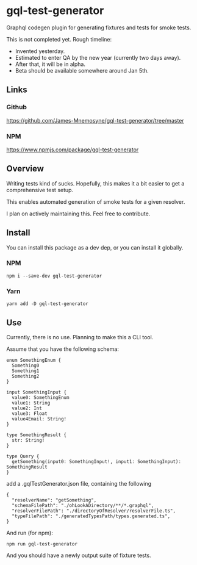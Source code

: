 # gql-test-generator

Graphql codegen plugin for generating fixtures and tests for smoke tests.

This is not completed yet. Rough timeline:

- Invented yesterday.
- Estimated to enter QA by the new year (currently two days away).
- After that, it will be in alpha.
- Beta should be available somewhere around Jan 5th.

## Links

### Github

https://github.com/James-Mnemosyne/gql-test-generator/tree/master

### NPM

https://www.npmjs.com/package/gql-test-generator

## Overview

Writing tests kind of sucks. Hopefully, this makes it a bit easier to get a comprehensive test setup.

This enables automated generation of smoke tests for a given resolver.

I plan on actively maintaining this. Feel free to contribute.

## Install

You can install this package as a dev dep, or you can install it globally.

### NPM

`npm i --save-dev gql-test-generator`

### Yarn

`yarn add -D gql-test-generator`

## Use

Currently, there is no use. Planning to make this a CLI tool.

Assume that you have the following schema:

```
enum SomethingEnum {
  Something0
  Something1
  Something2
}

input SomethingInput {
  value0: SomethingEnum
  value1: String
  value2: Int
  value3: Float
  value4Email: String!
}

type SomethingResult {
  str: String!
}

type Query {
  getSomething(input0: SomethingInput!, input1: SomethingInput): SomethingResult
}
```

add a .gqlTestGenerator.json file, containing the following

```
{
  "resolverName": "getSomething",
  "schemaFilePath": "./ohLookADirectory/**/*.graphql",
  "resolverFilePath": "./directoryOfResolver/resolverFile.ts",
  "typeFilePath": "./generatedTypesPath/types.generated.ts",
}
```

And run (for npm):

```
npm run gql-test-generator
```

And you should have a newly output suite of fixture tests.
